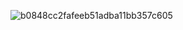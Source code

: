 ![b0848cc2fafeeb51adba11bb357c605](https://user-images.githubusercontent.com/68007558/175775688-98cdfb4a-e13b-4150-be27-d755cdf4fcc9.jpg)
